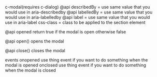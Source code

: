 c-modal(requires c-dialog)
   @api describedBy = use same value that you would use in aria-describedby
   @api labelledBy = use same value that you would use in aria-labelledby
   @api label = use same value that you would use in aria-label
   css-class = class to be applied to the section element
   
   @api opened
   return true if the modal is open otherwise false
   
   @api open()
      opens the modal
   
   @api close()
      closes the modal
   
   events
   onopened
      use thing event if you want to do something when the modal is opened
   onclosed
      use thing event if you want to do something when the modal is closed

